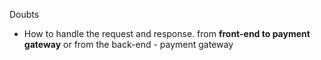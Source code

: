 

Doubts
- How to handle the request and response. from **front-end to payment gateway** or from the back-end - payment gateway